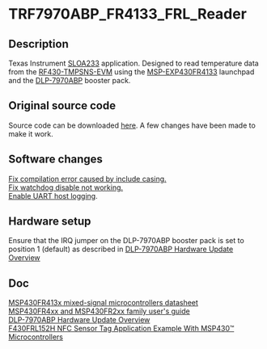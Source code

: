 # TRF7970ABP_FR4133_FRL_Reader
## Description
Texas Instrument [SLOA233](http://www.ti.com/lit/an/sloa233/sloa233.pdf) application. Designed to read temperature data from the [RF430-TMPSNS-EVM](http://www.ti.com/tool/RF430-TMPSNS-EVM) using the [MSP-EXP430FR4133](http://www.ti.com/tool/MSP-EXP430FR4133) launchpad and the [DLP-7970ABP](http://www.ti.com/tool/DLP-7970ABP) booster pack.
## Original source code
Source code can be downloaded [here](http://www.ti.com/lit/an/sloa233/sloa233.zip). A few changes have been made to make it work.

## Software changes
[Fix compilation error caused by include casing.](https://github.com/Klagopsalmer/TRF7970ABP_FR4133_FRL_Reader/commit/b752b348c85d3f6210ea718dc047b29057960b5a)   
[Fix watchdog disable not working.](https://github.com/Klagopsalmer/TRF7970ABP_FR4133_FRL_Reader/commit/c6101a07b829fa8c737466e8e43a63f3e39bf3a0)   
[Enable UART host logging](https://github.com/Klagopsalmer/TRF7970ABP_FR4133_FRL_Reader/tree/ed62871c9fffa22a1655af4e9c1f3e885a53b0ff).
## Hardware setup
Ensure that the IRQ jumper on the DLP-7970ABP booster pack is set to position 1 (default) as described in [DLP-7970ABP Hardware Update Overview](https://github.com/Klagopsalmer/TRF7970ABP_FR4133_FRL_Reader/blob/master/doc/sloa226.pdf)

## Doc
[MSP430FR413x mixed-signal microcontrollers datasheet](https://github.com/Klagopsalmer/TRF7970ABP_FR4133_FRL_Reader/blob/master/doc/msp430fr4133.pdf)  
[MSP430FR4xx and MSP430FR2xx family user's guide](https://github.com/Klagopsalmer/TRF7970ABP_FR4133_FRL_Reader/blob/master/doc/slau445i.pdf)  
[DLP-7970ABP Hardware Update Overview](https://github.com/Klagopsalmer/TRF7970ABP_FR4133_FRL_Reader/blob/master/doc/sloa226.pdf)  
[F430FRL152H NFC Sensor Tag Application Example With MSP430™ Microcontrollers](https://github.com/Klagopsalmer/TRF7970ABP_FR4133_FRL_Reader/blob/master/doc/sloa233.pdf)  
